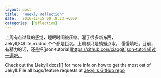```yaml
---
layout: post
title:  "Weekly Reflection"
date:   2016-10-15 00:18:23 +0700
categories: [Reflection]
---
```

上周有点过载的感觉，睡眠时间被压缩。灌了很多新东西，Jekyll,SQLite,muduo,个个都是巨坑。上周都只是蜻蜓点水， 慢慢填吧。目前，有精力的话，还是把[json-tutorial][https://github.com/xiaogit/json-tutorial]过一遍吧。






Check out the [Jekyll docs][] for more info on how to get the most out of Jekyll. File all bugs/feature requests at [Jekyll's GitHub repo][jekyll-gh].

[jekyll-gh]: https://github.com/mojombo/jekyll
[jekyll]:    http://jekyllrb.com
